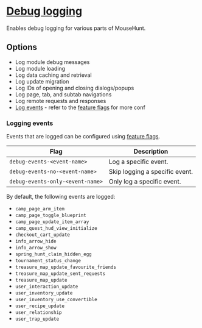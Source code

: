 # [Debug logging](https://www.mousehuntgame.com/preferences.php?tab=mousehunt-improved-settings#mousehunt-improved-settings-advanced-debug)

Enables debug logging for various parts of MouseHunt.

## Options

- Log module debug messages
- Log module loading
- Log data caching and retrieval
- Log update migration
- Log IDs of opening and closing dialogs/popups
- Log page, tab, and subtab navigations
- Log remote requests and responses
- [Log events](#logging-events) - refer to the [feature flags](./feature-flags.md) for more conf

### Logging events

Events that are logged can be configured using [feature flags](./feature-flags.md).

|Flag|Description|
|---|---|
|`debug-events-<event-name>`|Log a specific event.|
|`debug-events-no-<event-name>`|Skip logging a specific event.|
|`debug-events-only-<event-name>`|Only log a specific event.|

By default, the following events are logged:

- `camp_page_arm_item`
- `camp_page_toggle_blueprint`
- `camp_page_update_item_array`
- `camp_quest_hud_view_initialize`
- `checkout_cart_update`
- `info_arrow_hide`
- `info_arrow_show`
- `spring_hunt_claim_hidden_egg`
- `tournament_status_change`
- `treasure_map_update_favourite_friends`
- `treasure_map_update_sent_requests`
- `treasure_map_update`
- `user_interaction_update`
- `user_inventory_update`
- `user_inventory_use_convertible`
- `user_recipe_update`
- `user_relationship`
- `user_trap_update`
